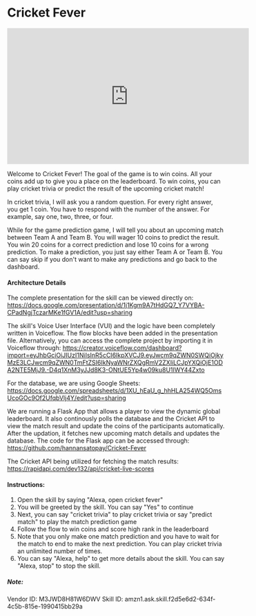 # Cricket Fever

<iframe width="560" height="315"
src="https://www.youtube.com/embed/n3Ld_40X1EY" 
frameborder="0" 
allow="accelerometer; autoplay; encrypted-media; gyroscope; picture-in-picture" 
allowfullscreen></iframe>

Welcome to Cricket Fever! The goal of the game is to win coins. All your coins add up to give you a place on the leaderboard. To win coins, you can play cricket trivia or predict the result of the upcoming cricket match!

In cricket trivia, I will ask you a random question. For every right answer, you get 1 coin. You have to respond with the number of the answer. For example, say one, two, three, or four.

While for the game prediction game, I will tell you about an upcoming match between Team A and Team B. You will wager 10 coins to predict the result. You win 20 coins for a correct prediction and lose 10 coins for a wrong prediction. To make a prediction, you just say either Team A or Team B. You can say skip if you don't want to make any predictions and go back to the dashboard.

#### Architecture Details
The complete presentation for the skill can be viewed directly on: https://docs.google.com/presentation/d/1j1Kgm9A7tHdGQ7_Y7VYBA-CPadNgjTczarMKe1fGV1A/edit?usp=sharing

The skill's Voice User Interface (VUI) and the logic have been completely written in Voiceflow. The flow blocks have been added in the presentation file. Alternatively, you can access the complete project by importing it in Voiceflow through: https://creator.voiceflow.com/dashboard?import=eyJhbGciOiJIUzI1NiIsInR5cCI6IkpXVCJ9.eyJwcm9qZWN0SWQiOjkyMzE3LCJwcm9qZWN0TmFtZSI6IkNyaWNrZXQgRmV2ZXIiLCJpYXQiOjE1ODA2NTE5MjJ9.-D4q1XnM3yJJd8K3-ONtUE5Yp4w09ku8U1IWY44Zxto

For the database, we are using Google Sheets: https://docs.google.com/spreadsheets/d/1XU_hEaU_g_hhHLA254WQ5OmsUcoGOc9Of2UfqbVlj4Y/edit?usp=sharing

We are running a Flask App that allows a player to view the dynamic global leaderboard. It also continously polls the database and the Cricket API to view the match result and update the coins of the participants automatically. After the updation, it fetches new upcoming match details and updates the database. The code for the Flask app can be accessed through: https://github.com/hannansatopay/Cricket-Fever

The Cricket API being utilized for fetching the match results: https://rapidapi.com/dev132/api/cricket-live-scores

#### Instructions:
1. Open the skill by saying "Alexa, open cricket fever"
2. You will be greeted by the skill. You can say "Yes" to continue
3. Next, you can say "cricket trivia" to play cricket trivia or say "predict match" to play the match prediction game
4. Follow the flow to win coins and score high rank in the leaderboard
5. Note that you only make one match prediction and you have to wait for the match to end to make the next prediction. You can play cricket trivia an unlimited number of times.
6. You can say "Alexa, help" to get more details about the skill. You can say "Alexa, stop" to stop the skill.

##### Note:
Vendor ID: M3JWD8H81W6DWV
Skill ID: amzn1.ask.skill.f2d5e6d2-634f-4c5b-815e-1990415bb29a
